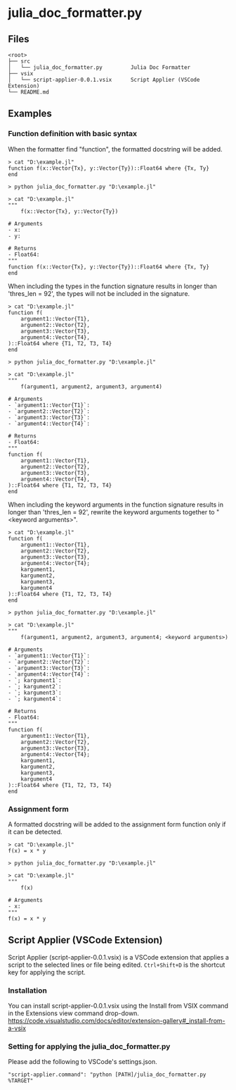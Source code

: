# julia_doc_formatter.py
## Files
```
<root>
├── src
│   └── julia_doc_formatter.py         Julia Doc Formatter
├── vsix
│   └── script-applier-0.0.1.vsix      Script Applier (VSCode Extension)
└── README.md
```

## Examples
### Function definition with basic syntax
When the formatter find "function", the formatted docstring will be added.
```
> cat "D:\example.jl"
function f(x::Vector{Tx}, y::Vector{Ty})::Float64 where {Tx, Ty}
end

> python julia_doc_formatter.py "D:\example.jl"

> cat "D:\example.jl"
"""
    f(x::Vector{Tx}, y::Vector{Ty})

# Arguments
- x: 
- y: 

# Returns
- Float64: 
"""
function f(x::Vector{Tx}, y::Vector{Ty})::Float64 where {Tx, Ty}
end
```
When including the types in the function signature results in longer than 'thres_len = 92', the types will not be included in the signature.
```
> cat "D:\example.jl"
function f(
    argument1::Vector{T1},
    argument2::Vector{T2},
    argument3::Vector{T3},
    argument4::Vector{T4},
)::Float64 where {T1, T2, T3, T4}
end

> python julia_doc_formatter.py "D:\example.jl"

> cat "D:\example.jl"
"""
    f(argument1, argument2, argument3, argument4)

# Arguments
- `argument1::Vector{T1}`: 
- `argument2::Vector{T2}`: 
- `argument3::Vector{T3}`: 
- `argument4::Vector{T4}`: 

# Returns
- Float64: 
"""
function f(
    argument1::Vector{T1},
    argument2::Vector{T2},
    argument3::Vector{T3},
    argument4::Vector{T4},
)::Float64 where {T1, T2, T3, T4}
end
```
When including the keyword arguments in the function signature results in longer than 'thres_len = 92', rewrite the keyword arguments together to "\<keyword arguments\>".
```
> cat "D:\example.jl"
function f(
    argument1::Vector{T1},
    argument2::Vector{T2},
    argument3::Vector{T3},
    argument4::Vector{T4};
    kargument1,
    kargument2,
    kargument3,
    kargument4
)::Float64 where {T1, T2, T3, T4}
end

> python julia_doc_formatter.py "D:\example.jl"

> cat "D:\example.jl"
"""
    f(argument1, argument2, argument3, argument4; <keyword arguments>)

# Arguments
- `argument1::Vector{T1}`: 
- `argument2::Vector{T2}`: 
- `argument3::Vector{T3}`: 
- `argument4::Vector{T4}`: 
- `; kargument1`: 
- `; kargument2`: 
- `; kargument3`: 
- `; kargument4`: 

# Returns
- Float64: 
"""
function f(
    argument1::Vector{T1},
    argument2::Vector{T2},
    argument3::Vector{T3},
    argument4::Vector{T4};
    kargument1,
    kargument2,
    kargument3,
    kargument4
)::Float64 where {T1, T2, T3, T4}
end
```

### Assignment form
A formatted docstring will be added to the assignment form function only if it can be detected.
```
> cat "D:\example.jl"
f(x) = x * y

> python julia_doc_formatter.py "D:\example.jl"

> cat "D:\example.jl"
"""
    f(x)

# Arguments
- x:
"""
f(x) = x * y
```

## Script Applier (VSCode Extension)
Script Applier (script-applier-0.0.1.vsix) is a VSCode extension that applies a script to the selected lines or file being edited.
`Ctrl+Shift+D` is the shortcut key for applying the script.

### Installation
You can install script-applier-0.0.1.vsix using the Install from VSIX command in the Extensions view command drop-down.
https://code.visualstudio.com/docs/editor/extension-gallery#_install-from-a-vsix

### Setting for applying the julia_doc_formatter.py
Please add the following to VSCode's settings.json.
```
"script-applier.command": "python [PATH]/julia_doc_formatter.py %TARGET"
```